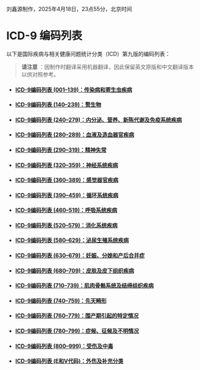 刘鑫源制作，2025年4月18日，23点55分，北京时间
# ICD-9 编码列表

以下是国际疾病与相关健康问题统计分类（ICD）第九版的编码列表：

> **请注意** ：因制作时翻译采用机器翻译，因此保留英文原版和中文翻译版本以供对照参考。

* #### [ICD-9编码列表 (001–139)：传染病和寄生虫疾病](./ICD-9编码列表%20(001–139).md) 
* #### [ICD-9编码列表 (140–239)：赘生物](./ICD-9编码列表%20(140–239)：赘生物.md) 
* #### [ICD-9编码列表 (240–279)：内分泌、营养、新陈代谢及免疫系统疾病](./ICD-9编码列表%20(240–279).md)
* #### [ICD-9编码列表 (280–289)：血液及造血器官疾病](./ICD-9编码列表%20(280–289).md)
* #### [ICD-9编码列表 (290–319)：精神失常](./ICD-9编码列表%20(290–319).md)
* #### [ICD-9编码列表 (320–359)：神经系统疾病](./ICD-9编码列表%20(320–359).md)
* #### [ICD-9编码列表 (360–389)：感觉器官疾病](./ICD-9编码列表%20(360–389).md)
* #### [ICD-9编码列表 (390–459)：循环系统疾病](./ICD-9编码列表%20(390–459).md)
* #### [ICD-9编码列表 (460–519)：呼吸系统疾病](./ICD-9编码列表%20(460–519).md)
* #### [ICD-9编码列表 (520–579)：消化系统疾病](./ICD-9编码列表%20(520–579).md)
* #### [ICD-9编码列表 (580–629)：泌尿生殖系统疾病](./ICD-9编码列表%20(580–629).md)
* #### [ICD-9编码列表 (630–679)：妊娠、分娩和产后合并症](./ICD-9编码列表%20(630–679).md)
* #### [ICD-9编码列表 (680–709)：皮肤及皮下组织疾病](./ICD-9编码列表%20(680–709).md)
* #### [ICD-9编码列表 (710–739)：肌肉骨骼系统及结缔组织疾病](./ICD-9编码列表%20(710–739).md)
* #### [ICD-9编码列表 (740–759)：先天畸形](./ICD-9编码列表%20(740–759).md)
* #### [ICD-9编码列表 (760–779)：围产期引起的特定情况](./ICD-9编码列表%20(760–779).md)
* #### [ICD-9编码列表 (780–799)：症候、征候及不明情况](./ICD-9编码列表%20(780–799).md)
* #### [ICD-9编码列表 (800–999)：受伤及中毒](./ICD-9编码列表%20(800–999).md)
* #### [ICD-9编码列表 (E和V代码)：外伤及补充分类](./ICD-9编码列表%20(E和V代码).md)
